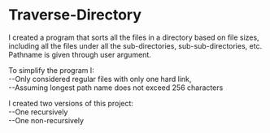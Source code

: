 # Traverse-Directory

I created a program that sorts all the files in a directory based on file sizes, including all the files under all the sub-directories, sub-sub-directories, etc. Pathname is given through user argument.  

To simplify the program I:  
--Only considered regular files with only one hard link,  
--Assuming longest path name does not exceed 256 characters  

I created two versions of this project:  
--One recursively  
--One non-recursively  
